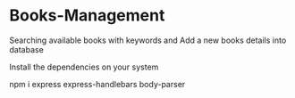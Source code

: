 # Books-Management
Searching available books with keywords and Add a new books details into database

Install the dependencies on your system

npm i express express-handlebars body-parser 
